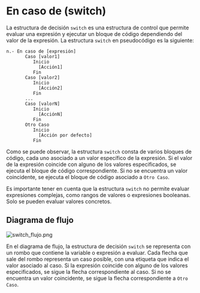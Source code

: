 # En caso de (switch)

La estructura de decisión `switch` es una estructura de control que permite evaluar una expresión y ejecutar un bloque
de código dependiendo del valor de la expresión. La estructura `switch` en pseudocódigo es la siguiente:

```text
n.- En caso de [expresión]
       Caso [valor1]
          Inicio
            [Acción1]
          Fin
       Caso [valor2]
          Inicio
            [Acción2]
          Fin
       ...
       Caso [valorN]
          Inicio
            [AcciónN]
          Fin
       Otro Caso
          Inicio
            [Acción por defecto]
          Fin
```

Como se puede observar, la estructura `switch` consta de varios bloques de código, cada uno asociado a un valor
específico de la expresión. Si el valor de la expresión coincide con alguno de los valores especificados, se ejecuta el
bloque de código correspondiente. Si no se encuentra un valor coincidente, se ejecuta el bloque de código asociado
a `Otro Caso`.

Es importante tener en cuenta que la estructura `switch` no permite evaluar expresiones complejas, como rangos de
valores o expresiones booleanas. Solo se pueden evaluar valores concretos.

## Diagrama de flujo

![switch_flujo.png](switch_flujo.png)

En el diagrama de flujo, la estructura de decisión `switch` se representa con un rombo que contiene la variable o
expresión a evaluar. Cada flecha que sale del rombo representa un caso posible, con una etiqueta que indica el valor
asociado al caso. Si la expresión coincide con alguno de los valores especificados, se sigue la flecha correspondiente
al caso. Si no se encuentra un valor coincidente, se sigue la flecha correspondiente a `Otro Caso`.
